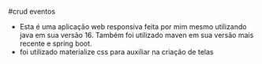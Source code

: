 #crud eventos
- Esta é uma aplicação web responsiva feita por mim mesmo utilizando java em sua versão 16. Também foi utilizado maven em sua versão mais recente e spring boot.
- foi utilizado materialize css para auxiliar na criação de telas
